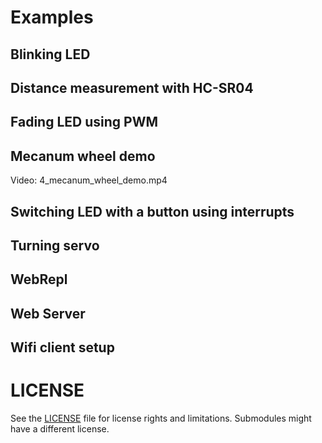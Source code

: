 # Examples

## Blinking LED

## Distance measurement with HC-SR04

## Fading LED using PWM

## Mecanum wheel demo
Video: 4_mecanum_wheel_demo.mp4

## Switching LED with a button using interrupts

## Turning servo

## WebRepl

## Web Server

## Wifi client setup

# LICENSE
See the [LICENSE](../LICENSE) file for license rights and limitations.
Submodules might have a different license.
